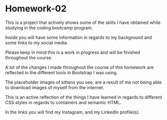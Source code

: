 # Homework-02

This is a project that actively shows some of the skills I have obtained while studying in the coding bootcamp program.


Inside you will have some information in regards to my background and some links to my social media.

Please keep in mind this is a work in progress and will be finished throughout the course.

A lot of the changes I made throughout the course of this homework are reflected in the different tools in Bootstrap I was using.

The placeholder images of kittens you see, are a result of me not being able to download images of myself from the internet.

This is an active relfection of the things I have learned in regards to different CSS styles in regards to containers and semantic HTML.

In the links you will find my Instagram, and my LinkedIn profile(s).
